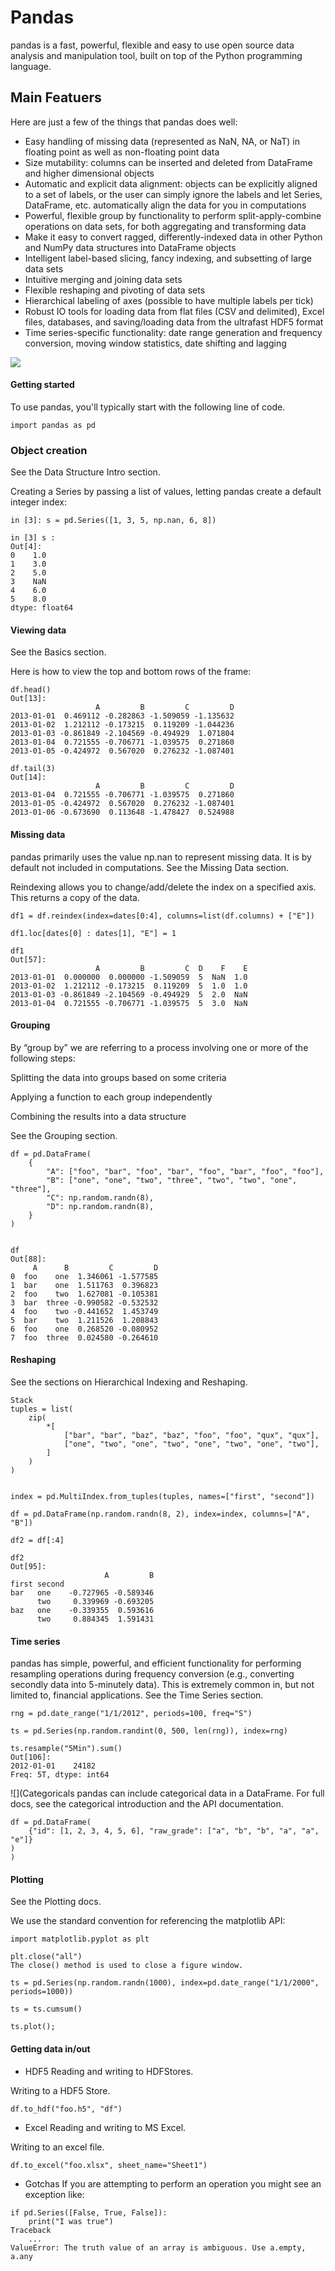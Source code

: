 # Pandas 
pandas is a fast, powerful, flexible and easy to use open source data analysis and manipulation tool,
built on top of the Python programming language.

## Main Featuers
Here are just a few of the things that pandas does well:

+ Easy handling of missing data (represented as NaN, NA, or NaT) in floating point as well as non-floating point data
+ Size mutability: columns can be inserted and deleted from DataFrame and higher dimensional objects
+ Automatic and explicit data alignment: objects can be explicitly aligned to a set of labels, or the user can simply ignore the labels and let Series, DataFrame, etc. automatically align the data for you in computations
+ Powerful, flexible group by functionality to perform split-apply-combine operations on data sets, for both aggregating and transforming data
+ Make it easy to convert ragged, differently-indexed data in other Python and NumPy data structures into DataFrame objects
+ Intelligent label-based slicing, fancy indexing, and subsetting of large data sets
+ Intuitive merging and joining data sets
+ Flexible reshaping and pivoting of data sets
+ Hierarchical labeling of axes (possible to have multiple labels per tick)
+ Robust IO tools for loading data from flat files (CSV and delimited), Excel files, databases, and saving/loading data from the ultrafast HDF5 format
+ Time series-specific functionality: date range generation and frequency conversion, moving window statistics, date shifting and lagging

![](https://www.edureka.co/blog/wp-content/uploads/2018/03/Operations-0-1.png)

#### Getting started
To use pandas, you'll typically start with the following line of code.
```
import pandas as pd
```


### Object creation
See the Data Structure Intro section.

Creating a Series by passing a list of values, letting pandas create a default integer index:
```
in [3]: s = pd.Series([1, 3, 5, np.nan, 6, 8])

in [3] s :
Out[4]: 
0    1.0
1    3.0
2    5.0
3    NaN
4    6.0
5    8.0
dtype: float64
```
#### Viewing data
See the Basics section.

Here is how to view the top and bottom rows of the frame:
```
df.head()
Out[13]: 
                   A         B         C         D
2013-01-01  0.469112 -0.282863 -1.509059 -1.135632
2013-01-02  1.212112 -0.173215  0.119209 -1.044236
2013-01-03 -0.861849 -2.104569 -0.494929  1.071804
2013-01-04  0.721555 -0.706771 -1.039575  0.271860
2013-01-05 -0.424972  0.567020  0.276232 -1.087401

df.tail(3)
Out[14]: 
                   A         B         C         D
2013-01-04  0.721555 -0.706771 -1.039575  0.271860
2013-01-05 -0.424972  0.567020  0.276232 -1.087401
2013-01-06 -0.673690  0.113648 -1.478427  0.524988
```

#### Missing data
pandas primarily uses the value np.nan to represent missing data. It is by default not included in computations. See the Missing Data section.

Reindexing allows you to change/add/delete the index on a specified axis. This returns a copy of the data.
```
df1 = df.reindex(index=dates[0:4], columns=list(df.columns) + ["E"])

df1.loc[dates[0] : dates[1], "E"] = 1

df1
Out[57]: 
                   A         B         C  D    F    E
2013-01-01  0.000000  0.000000 -1.509059  5  NaN  1.0
2013-01-02  1.212112 -0.173215  0.119209  5  1.0  1.0
2013-01-03 -0.861849 -2.104569 -0.494929  5  2.0  NaN
2013-01-04  0.721555 -0.706771 -1.039575  5  3.0  NaN
```

#### Grouping
By “group by” we are referring to a process involving one or more of the following steps:

Splitting the data into groups based on some criteria

Applying a function to each group independently

Combining the results into a data structure

See the Grouping section.
```
df = pd.DataFrame(
    {
        "A": ["foo", "bar", "foo", "bar", "foo", "bar", "foo", "foo"],
        "B": ["one", "one", "two", "three", "two", "two", "one", "three"],
        "C": np.random.randn(8),
        "D": np.random.randn(8),
    }
)


df
Out[88]: 
     A      B         C         D
0  foo    one  1.346061 -1.577585
1  bar    one  1.511763  0.396823
2  foo    two  1.627081 -0.105381
3  bar  three -0.990582 -0.532532
4  foo    two -0.441652  1.453749
5  bar    two  1.211526  1.208843
6  foo    one  0.268520 -0.080952
7  foo  three  0.024580 -0.264610
```

#### Reshaping
See the sections on Hierarchical Indexing and Reshaping.
```
Stack
tuples = list(
    zip(
        *[
            ["bar", "bar", "baz", "baz", "foo", "foo", "qux", "qux"],
            ["one", "two", "one", "two", "one", "two", "one", "two"],
        ]
    )
)


index = pd.MultiIndex.from_tuples(tuples, names=["first", "second"])

df = pd.DataFrame(np.random.randn(8, 2), index=index, columns=["A", "B"])

df2 = df[:4]

df2
Out[95]: 
                     A         B
first second                    
bar   one    -0.727965 -0.589346
      two     0.339969 -0.693205
baz   one    -0.339355  0.593616
      two     0.884345  1.591431
```

#### Time series
pandas has simple, powerful, and efficient functionality for performing resampling operations during frequency conversion (e.g., converting secondly data into 5-minutely data). This is extremely common in, but not limited to, financial applications. See the Time Series section.
```
rng = pd.date_range("1/1/2012", periods=100, freq="S")

ts = pd.Series(np.random.randint(0, 500, len(rng)), index=rng)

ts.resample("5Min").sum()
Out[106]: 
2012-01-01    24182
Freq: 5T, dtype: int64 
```

![](Categoricals
pandas can include categorical data in a DataFrame. For full docs, see the categorical introduction and the API documentation.
```
df = pd.DataFrame(
    {"id": [1, 2, 3, 4, 5, 6], "raw_grade": ["a", "b", "b", "a", "a", "e"]}
)
)
```
#### Plotting
See the Plotting docs.

We use the standard convention for referencing the matplotlib API:
```
import matplotlib.pyplot as plt

plt.close("all")
The close() method is used to close a figure window.

ts = pd.Series(np.random.randn(1000), index=pd.date_range("1/1/2000", periods=1000))

ts = ts.cumsum()

ts.plot();
```
#### Getting data in/out
+ HDF5
Reading and writing to HDFStores.

Writing to a HDF5 Store.
```
df.to_hdf("foo.h5", "df")
```
+ Excel
Reading and writing to MS Excel.

Writing to an excel file.
```
df.to_excel("foo.xlsx", sheet_name="Sheet1")
```
+ Gotchas
If you are attempting to perform an operation you might see an exception like:
```
if pd.Series([False, True, False]):
    print("I was true")
Traceback
    ...
ValueError: The truth value of an array is ambiguous. Use a.empty, a.any
```